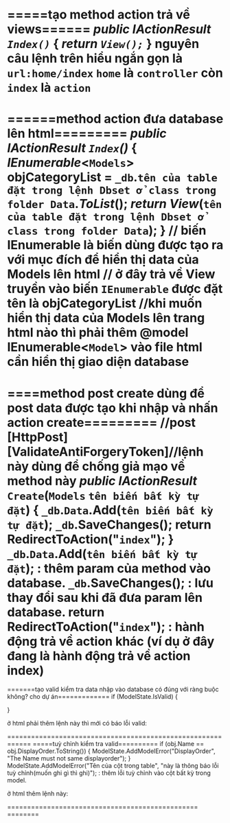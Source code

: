 =====tạo method action trả về views======
_public IActionResult `Index()`_
{
    _return `View();`_
}
nguyên câu lệnh trên hiểu ngắn gọn là `url:home/index` `home` là `controller` còn `index` là `action`
===============================
======method action đưa database lên html=========
_public IActionResult `Index`()_
{
    _IEnumerable_<`Models`> objCategoryList = `_db`.`tên của table đặt trong lệnh Dbset ở class trong folder Data`._ToList_();
    _return View_(`tên của table đặt trong lệnh Dbset ở class trong folder Data`);
}
// biến IEnumerable là biến dùng được tạo ra với mục đích để hiển thị data của Models lên html
// ở đây trả về View truyền vào biến `IEnumerable` được đặt tên là objCategoryList
//khi muốn hiển thị data của Models lên trang html nào thì phải thêm @model IEnumerable<`Model`> vào file html cần hiển thị giao diện database
========================================
====method post create dùng để post data được tạo khi nhập và nhấn action create=========
//post
[HttpPost]
[ValidateAntiForgeryToken]//lệnh này dùng để chống giả mạo về method này
_public IActionResult_ `Create`(`Models` `tên biến bất kỳ tự đặt`)
{
    `_db`.`Data`.Add(`tên biến bất kỳ tự đặt`);
    `_db`.SaveChanges();
    return RedirectToAction("`index`");
}
`_db`.`Data`.Add(`tên biến bất kỳ tự đặt`); : thêm param của method vào database.
`_db`.SaveChanges(); : lưu thay đổi sau khi đã đưa param lên database.
return RedirectToAction("`index`"); : hành động trả về action khác (ví dụ ở đây đang là hành động trả về action index)
=====================================================
=======tạo valid kiểm tra data nhập vào database có đúng với ràng buộc không? cho dự án=============
if (ModelState.IsValid)
{
    
}

ở html phải thêm lệnh này thì mới có báo lỗi valid: 
<span asp-validation-for="Name" class="text-danger"></span>

============================================================
=====tuỳ chỉnh kiểm tra valid==========
if (obj.Name == obj.DisplayOrder.ToString())
{
    ModelState.AddModelError("DisplayOrder", "The Name must not same displayorder");
}
ModelState.AddModelError("Tên của cột trong table", "này là thông báo lỗi tuỳ chỉnh(muốn ghi gì thì ghi)"); : thêm lỗi tuỳ chỉnh vào cột bất kỳ trong model.

ở html thêm lệnh này:
<div asp-validation-summary=All></div>
================================================
========

